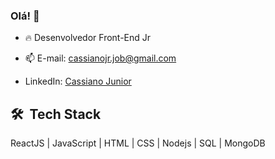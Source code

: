 ### Olá! 👋

- 🔥 Desenvolvedor Front-End Jr
       
- 📫 E-mail: cassianojr.job@gmail.com
 
- LinkedIn: <a href="https://linkedin.com/in/cassiano-am-junior" target="_blank">Cassiano Junior</a>




## 🛠 &nbsp;Tech Stack

ReactJS |
JavaScript |
HTML |
CSS |
Nodejs |
SQL |
MongoDB




              
